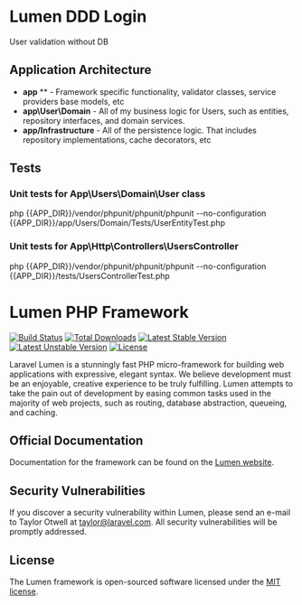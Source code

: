 # Lumen DDD Login
User validation without DB

## Application Architecture
- **app** ** - Framework specific functionality, validator classes, service providers base models, etc
- **app\User\Domain** - All of my business logic for Users, such as entities, repository interfaces, and domain services. 
- **app/Infrastructure** - All of the persistence logic. That includes repository implementations, cache decorators, etc

## Tests

### Unit tests for App\Users\Domain\User class
php {{APP_DIR}}/vendor/phpunit/phpunit/phpunit --no-configuration {{APP_DIR}}/app/Users/Domain/Tests/UserEntityTest.php 

### Unit tests for App\Http\Controllers\UsersController
php {{APP_DIR}}/vendor/phpunit/phpunit/phpunit --no-configuration {{APP_DIR}}/tests/UsersControllerTest.php 


# Lumen PHP Framework

[![Build Status](https://travis-ci.org/laravel/lumen-framework.svg)](https://travis-ci.org/laravel/lumen-framework)
[![Total Downloads](https://poser.pugx.org/laravel/lumen-framework/d/total.svg)](https://packagist.org/packages/laravel/lumen-framework)
[![Latest Stable Version](https://poser.pugx.org/laravel/lumen-framework/v/stable.svg)](https://packagist.org/packages/laravel/lumen-framework)
[![Latest Unstable Version](https://poser.pugx.org/laravel/lumen-framework/v/unstable.svg)](https://packagist.org/packages/laravel/lumen-framework)
[![License](https://poser.pugx.org/laravel/lumen-framework/license.svg)](https://packagist.org/packages/laravel/lumen-framework)

Laravel Lumen is a stunningly fast PHP micro-framework for building web applications with expressive, elegant syntax. We believe development must be an enjoyable, creative experience to be truly fulfilling. Lumen attempts to take the pain out of development by easing common tasks used in the majority of web projects, such as routing, database abstraction, queueing, and caching.

## Official Documentation

Documentation for the framework can be found on the [Lumen website](https://lumen.laravel.com/docs).

## Security Vulnerabilities

If you discover a security vulnerability within Lumen, please send an e-mail to Taylor Otwell at taylor@laravel.com. All security vulnerabilities will be promptly addressed.

## License

The Lumen framework is open-sourced software licensed under the [MIT license](https://opensource.org/licenses/MIT).

